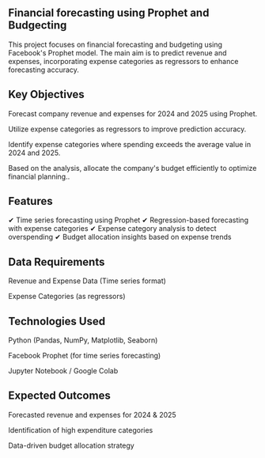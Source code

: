 ## Financial forecasting using Prophet and Budgecting 
This project focuses on financial forecasting and budgeting using Facebook's Prophet model. The main aim is to predict revenue and expenses, incorporating expense categories as regressors to enhance forecasting accuracy.
## Key Objectives
Forecast company revenue and expenses for 2024 and 2025 using Prophet.

Utilize expense categories as regressors to improve prediction accuracy.

Identify expense categories where spending exceeds the average value in 2024 and 2025.

Based on the analysis, allocate the company's budget efficiently to optimize financial planning..

## Features
✔ Time series forecasting using Prophet
✔ Regression-based forecasting with expense categories
✔ Expense category analysis to detect overspending
✔ Budget allocation insights based on expense trends

## Data Requirements
Revenue and Expense Data (Time series format)

Expense Categories (as regressors)

## Technologies Used
Python (Pandas, NumPy, Matplotlib, Seaborn)

Facebook Prophet (for time series forecasting)

Jupyter Notebook / Google Colab

## Expected Outcomes
Forecasted revenue and expenses for 2024 & 2025

Identification of high expenditure categories

Data-driven budget allocation strategy
